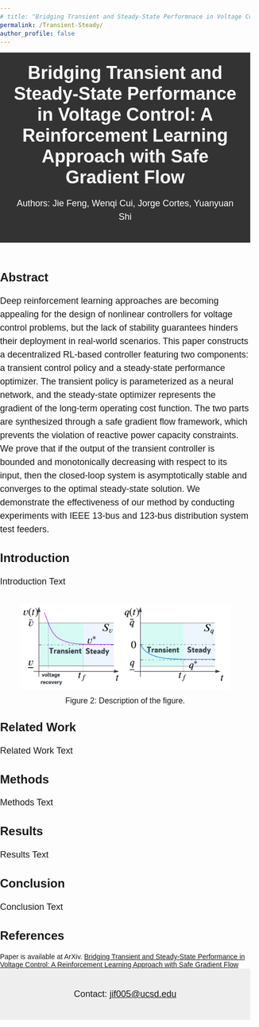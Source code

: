 ```yaml
---
# title: "Bridging Transient and Steady-State Performnace in Voltage Control"
permalink: /Transient-Steady/
author_profile: false
---
```

<html>
  <head>
    <meta charset="utf-8">
    <title>Bridging Transient and Steady-State Performance in Voltage Control: A Reinforcement Learning Approach with Safe Gradient Flow</title>
    <style>
      body {
        font-family: Arial, sans-serif;
        margin: 0;
        padding: 0;
      }
      header {
        background-color: #333;
        color: white;
        text-align: center;
        padding: 20px;
      }
      h1 {
        margin: 0;
        font-size: 36px;
      }
      h2 {
        font-size: 24px;
        margin-top: 30px;
      }
      p, ol {
        font-size: 18px;
        line-height: 1.5;
      }
      figure {
        margin-top: 30px;
        text-align: center;
      }
      img {
        max-width: 100%;
      }
      figcaption {
        font-size: 16px;
        margin-top: 10px;
        text-align: center;
      }
      footer {
        background-color: #eee;
        padding: 20px;
        text-align: center;
        font-size: 16px;
      }
    </style>
  </head>
  <body>
    <header>
      <h1>Bridging Transient and Steady-State Performance in Voltage Control: A Reinforcement Learning Approach with Safe Gradient Flow</h1>
      <p>Authors: Jie Feng, Wenqi Cui, Jorge Cortes, Yuanyuan Shi</p>
    </header>
    <div class="content">
      <h2>Abstract</h2>
      <p>Deep reinforcement learning approaches are becoming appealing for the design of nonlinear controllers for voltage control problems, but the lack of stability guarantees hinders their deployment in real-world scenarios. This paper constructs a decentralized RL-based controller featuring two components: a transient control policy and a steady-state performance optimizer. The transient policy is parameterized as a neural network, and the steady-state optimizer represents the gradient of the long-term operating cost function. The two parts are synthesized through a safe gradient flow framework, which prevents the violation of reactive power capacity constraints. We prove that if the output of the transient controller is bounded and monotonically decreasing with respect to its input, then the closed-loop system is asymptotically stable and converges to the optimal steady-state solution. We demonstrate the effectiveness of our method by conducting experiments with IEEE 13-bus and 123-bus distribution system test feeders.</p>
      <h2>Introduction</h2>
      <p>Introduction Text</p>
      <figure>
        <img src="/images/transient+steady.png" alt="Figure 1">
        <figcaption>Figure 2: Description of the figure.</figcaption>
      </figure>
      <h2>Related Work</h2>
      <p>Related Work Text</p>
      <h2>Methods</h2>
      <p>Methods Text</p>
      <h2>Results</h2>
      <p>Results Text</p>
      <h2>Conclusion</h2>
      <p>Conclusion Text</p>
      <h2>References</h2>
      Paper is available at ArXiv.
      <a href="https://arxiv.org/abs/2303.11417">Bridging Transient and Steady-State Performance in Voltage Control: A Reinforcement Learning Approach with Safe Gradient Flow</a>
      <footer>
        <p>Contact: <a href="mailto:jif005@ucsd.edu">jif005@ucsd.edu</a></p>
      </footer>
    </div>
  </body>
</html>




